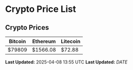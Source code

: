 # Crypto Price List

## Crypto Prices
| Bitcoin | Ethereum | Litecoin |
| ------- | -------- | -------- |
| $79809 | $1566.08 | $72.88 |
**Last Updated:** 2025-04-08 13:55 UTC
**Last Updated:** $DATE$

